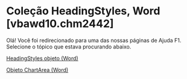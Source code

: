 
# Coleção HeadingStyles, Word [vbawd10.chm2442]

Olá! Você foi redirecionado para uma das nossas páginas de Ajuda F1. Selecione o tópico que estava procurando abaixo.

[HeadingStyles objeto (Word)](http://msdn.microsoft.com/library/be882a12-1264-8f7e-415b-b8bcbf28e703%28Office.15%29.aspx)

[Objeto ChartArea (Word)](http://msdn.microsoft.com/library/7b3384df-f331-033d-4dfa-ee2ff26111c6%28Office.15%29.aspx)

